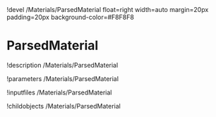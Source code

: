 <!-- MOOSE Object Documentation Stub: Remove this when content is added. -->!devel /Materials/ParsedMaterial float=right width=auto margin=20px padding=20px background-color=#F8F8F8


# ParsedMaterial
!description /Materials/ParsedMaterial

!parameters /Materials/ParsedMaterial

!inputfiles /Materials/ParsedMaterial

!childobjects /Materials/ParsedMaterial
